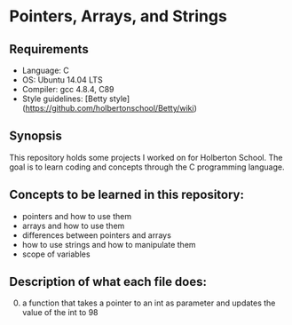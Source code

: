 # Pointers, Arrays, and Strings

## Requirements
* Language: C
* OS: Ubuntu 14.04 LTS
* Compiler: gcc 4.8.4, C89
* Style guidelines: [Betty style] (https://github.com/holbertonschool/Betty/wiki)

## Synopsis
This repository holds some projects I worked on for Holberton School. The goal is to learn coding and concepts through the C programming language.

## Concepts to be learned in this repository:
* pointers and how to use them
* arrays and how to use them
* differences between pointers and arrays
* how to use strings and how to manipulate them
* scope of variables

## Description of what each file does:
0. a function that takes a pointer to an int as parameter and updates the value of the int to 98